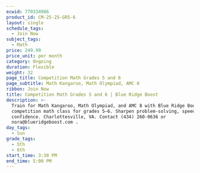 ```yaml
---
ecwid: 770334986
product_id: CM-25-25-GR5-6
layout: single
schedule_tags:
  - Join Now
subject_tags:
  - Math
price: 249.99
price_unit: per month
category: Ongoing
duration: Flexible
weight: 32
page_title: Competition Math Grades 5 and 6
page_subtitle: Math Kangaroo, Math Olympiad, AMC 8
ribbon: Join Now
title: Competition Math Grades 5 and 6 | Blue Ridge Boost
description: >-
  Train for Math Kangaroo, Math Olympiad, and AMC 8 with Blue Ridge Boost’s
  competition math class for grades 5–6. Sharpen problem-solving, speed, and
  confidence. Charlottesville, VA. Contact (434) 260-0636 or
  nora@blueridgeboost.com .
day_tags:
  - Sun
grade_tags:
  - 5th
  - 6th
start_time: 3:30 PM
end_time: 5:00 PM
---
```


